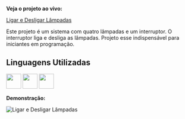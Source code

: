 **Veja o projeto ao vivo:**

[Ligar e Desligar Lâmpadas](https://ninja1375.github.io/Ligar-desligar-lampadas-javaScript/)


Este projeto é um sistema com quatro lâmpadas e um interruptor. O interruptor liga e desliga as lâmpadas.
Projeto esse indispensável para iniciantes em programação.

## Linguagens Utilizadas ##

<a href="https://programartudo.blogspot.com/2024/11/html-tudo-o-que-precisa-para-comecar.html" target="_blank"><img loading="lazy" src="https://cdn.jsdelivr.net/gh/devicons/devicon/icons/html5/html5-original.svg" width="40" height="40"/></a> <a href="https://programartudo.blogspot.com/2024/11/css-como-dar-estilo-ao-teu-website.html" target="_blank"><img loading="lazy" src="https://cdn.jsdelivr.net/gh/devicons/devicon/icons/css3/css3-original.svg" width="40" height="40"/></a> <a href="https://programartudo.blogspot.com/2024/11/javascript-linguagem-dinamica-da-web.html" target="_blank"><img loading="lazy" src="https://cdn.jsdelivr.net/gh/devicons/devicon/icons/javascript/javascript-original.svg" width="40" height="40"/></a>

**Demonstração:**

![Ligar e Desligar Lâmpadas](https://github.com/user-attachments/assets/cabfd94f-680a-4ef4-acb8-62d3dbb293e0)

